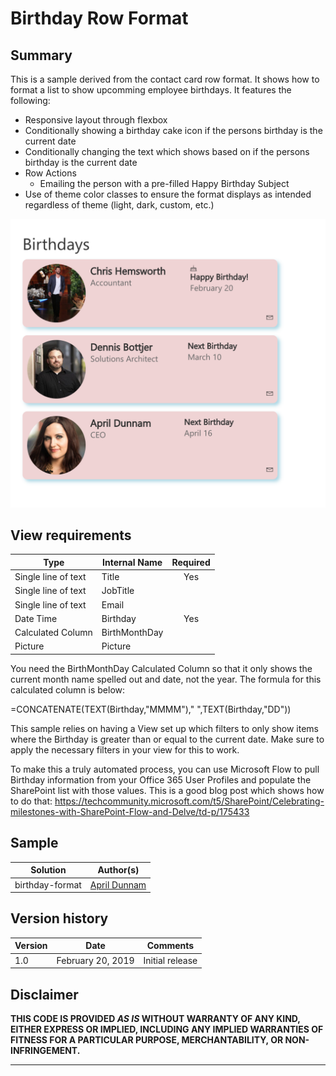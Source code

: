 # Birthday Row Format

## Summary
This is a sample derived from the contact card row format.  It shows how to format a list to show upcomming employee birthdays.  It features the following:
- Responsive layout through flexbox
- Conditionally showing a birthday cake icon if the persons birthday is the current date
- Conditionally changing the text which shows based on if the persons birthday is the current date
- Row Actions
  - Emailing the person with a pre-filled Happy Birthday Subject
- Use of theme color classes to ensure the format displays as intended regardless of theme (light, dark, custom, etc.)

![Light and Dark Themes](./birthdayScreenshot.png)


## View requirements

|Type|Internal Name|Required|
|---|---|:---:|
|Single line of text|Title|Yes|
|Single line of text|JobTitle||
|Single line of text|Email||
|Date Time|Birthday|Yes|
|Calculated Column|BirthMonthDay||
|Picture|Picture||

You need the BirthMonthDay Calculated Column so that it only shows the current month name spelled out and date, not the year.  The formula for this calculated column is below:

=CONCATENATE(TEXT(Birthday,"MMMM")," ",TEXT(Birthday,"DD"))

This sample relies on having a View set up which filters to only show items where the Birthday is greater than or equal to the current date.  Make sure to apply the necessary filters in your view for this to work.  

To make this a truly automated process, you can use Microsoft Flow to pull Birthday information from your Office 365 User Profiles and populate the SharePoint list with those values.  This is a good blog post which shows how to do that: https://techcommunity.microsoft.com/t5/SharePoint/Celebrating-milestones-with-SharePoint-Flow-and-Delve/td-p/175433

## Sample

Solution|Author(s)
--------|---------
birthday-format | [April Dunnam](https://twitter.com/aprildunnam)

## Version history

Version|Date|Comments
-------|----|--------
1.0|February 20, 2019 |Initial release

## Disclaimer
**THIS CODE IS PROVIDED *AS IS* WITHOUT WARRANTY OF ANY KIND, EITHER EXPRESS OR IMPLIED, INCLUDING ANY IMPLIED WARRANTIES OF FITNESS FOR A PARTICULAR PURPOSE, MERCHANTABILITY, OR NON-INFRINGEMENT.**

---

